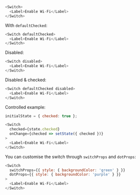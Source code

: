 ```js
<Switch>
  <Label>Enable Wi-Fi</Label>
</Switch>
```

With `defaultChecked`:
```js
<Switch defaultChecked>
  <Label>Enable Wi-Fi</Label>
</Switch>
```

Disabled:
```js
<Switch disabled>
  <Label>Enable Wi-Fi</Label>
</Switch>
```

Disabled & checked:
```js
<Switch defaultChecked disabled>
  <Label>Enable Wi-Fi</Label>
</Switch>
```

Controlled example:
```js
initialState = { checked: true };

<Switch
  checked={state.checked}
  onChange={checked => setState({ checked })}
>
  <Label>Enable Wi-Fi</Label>
</Switch>
```

You can customise the switch through `switchProps` and `dotProps`:
```js
<Switch
  switchProps={{ style: { backgroundColor: 'green' } }}
  dotProps={{ style: { backgroundColor: 'purple' } }}
>
  <Label>Enable Wi-Fi</Label>
</Switch>
```

